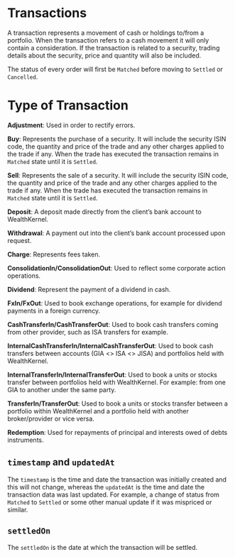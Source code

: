 # Transactions

A transaction represents a movement of cash or holdings to/from a portfolio. When the transaction refers to a cash movement it will only contain a consideration. If the transaction is related to a security, trading details about the security, price and quantity will also be included.

The status of every order will first be `Matched` before moving to `Settled` or `Cancelled`.

# Type of Transaction

**Adjustment**: Used in order to rectify errors.

**Buy**: Represents the purchase of a security. It will include the security ISIN code, the quantity and price of the trade and any other charges applied to the trade if any. When the trade has executed the transaction remains in `Matched` state until it is `Settled`.

**Sell**: Represents the sale of a security. It will include the security ISIN code, the quantity and price of the trade and any other charges applied to the trade if any. When the trade has executed the transaction remains in `Matched` state until it is `Settled`.

**Deposit**: A deposit made directly from the client’s bank account to WealthKernel.

**Withdrawal**: A payment out into the client’s bank account processed upon request.

**Charge**: Represents fees taken.

**ConsolidationIn/ConsolidationOut**: Used to reflect some corporate action operations.

**Dividend**: Represent the payment of a dividend in cash.

**FxIn/FxOut**: Used to book exchange operations, for example for dividend payments in a foreign currency.

**CashTransferIn/CashTransferOut**: Used to book cash transfers coming from other provider, such as ISA transfers for example.

**InternalCashTransferIn/InternalCashTransferOut**: Used to book cash transfers between accounts (GIA <> ISA <> JISA) and portfolios held with WealthKernel.

**InternalTransferIn/InternalTransferOut**: Used to book a units or stocks transfer between portfolios held with WealthKernel. For example: from one GIA to another under the same party. 

**TransferIn/TransferOut**: Used to book a units or stocks transfer between a portfolio within WealthKernel and a portfolio held with another broker/provider or vice versa. 

**Redemption**: Used for repayments of principal and interests owed of debts instruments.

## `timestamp` and `updatedAt`

The `timestamp` is the time and date the transaction was initially created and this will not change, whereas the `updatedAt` is the time and date the transaction data was last updated. For example, a change of status from `Matched` to `Settled` or some other manual update if it was mispriced or similar.

## `settledOn`

The `settledOn` is the date at which the transaction will be settled.